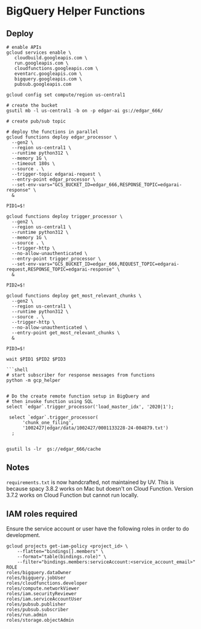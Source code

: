 # BigQuery Helper Functions

## Deploy

```shell
# enable APIs
gcloud services enable \
   cloudbuild.googleapis.com \
   run.googleapis.com \
   cloudfunctions.googleapis.com \
   eventarc.googleapis.com \
   bigquery.googleapis.com \
   pubsub.googleapis.com

gcloud config set compute/region us-central1

# create the bucket
gsutil mb -l us-central1 -b on -p edgar-ai gs://edgar_666/

# create pub/sub topic

# deploy the functions in parallel
gcloud functions deploy edgar_processor \
  --gen2 \
  --region us-central1 \
  --runtime python312 \
  --memory 1G \
  --timeout 180s \
  --source . \
  --trigger-topic edgarai-request \
  --entry-point edgar_processor \
  --set-env-vars="GCS_BUCKET_ID=edgar_666,RESPONSE_TOPIC=edgarai-response" \
  &

PID1=$!

gcloud functions deploy trigger_processor \
  --gen2 \
  --region us-central1 \
  --runtime python312 \
  --memory 1G \
  --source . \
  --trigger-http \
  --no-allow-unauthenticated \
  --entry-point trigger_processor \
  --set-env-vars="GCS_BUCKET_ID=edgar_666,REQUEST_TOPIC=edgarai-request,RESPONSE_TOPIC=edgarai-response" \
  &

PID2=$!

gcloud functions deploy get_most_relevant_chunks \
  --gen2 \
  --region us-central1 \
  --runtime python312 \
  --source . \
  --trigger-http \
  --no-allow-unauthenticated \
  --entry-point get_most_relevant_chunks \
  &

PID3=$!

wait $PID1 $PID2 $PID3

```shell
# start subscriber for response messages from functions
python -m gcp_helper


# Do the create remote function setup in BigQuery and
# then invoke function using SQL
select `edgar`.trigger_processor('load_master_idx', '2020|1');

 select `edgar`.trigger_processor(
      'chunk_one_filing',
      '1002427|edgar/data/1002427/0001133228-24-004879.txt')
  ;


gsutil ls -lr  gs://edgar_666/cache

```

## Notes
```requirements.txt``` is now handcrafted, not maintained by UV. This is because spacy 3.8.2 works on Mac but doesn't on Cloud Function. Version 3.7.2 works on Cloud Function but cannot run locally.

## IAM roles required
Ensure the service account or user have the following roles in order to do development.

```shell
gcloud projects get-iam-policy <project_id> \
    --flatten="bindings[].members" \
    --format="table(bindings.role)" \
    --filter="bindings.members:serviceAccount:<service_account_email>"
ROLE
roles/bigquery.dataOwner
roles/bigquery.jobUser
roles/cloudfunctions.developer
roles/compute.networkViewer
roles/iam.securityReviewer
roles/iam.serviceAccountUser
roles/pubsub.publisher
roles/pubsub.subscriber
roles/run.admin
roles/storage.objectAdmin
```
